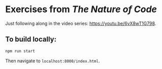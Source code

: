 # Exercises from _The Nature of Code_

Just following along in the video series: https://youtu.be/6vX8wT1G798.

## To build locally:

```sh
npm run start
```

Then navigate to `localhost:8000/index.html`.
